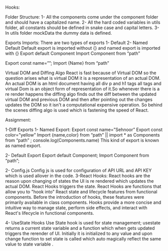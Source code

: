 Hooks:

Folder Structure:
1- All the components come under the component folder and should have a capitalized name.
2- All the hard coded variables in utils folder, all constants should be defined in snake case and capital letters.
3- In utils folder mockData the dummy data is defined.

Exports Imports:
There are two types of exports 1- Default 2- Named Default
Default export is imported without {} and named export is imported with {}
Export default Component
Import Component from “path”

Export const name=””;
Import {Name} from “path”

Virtual DOM and Diffing Algo
React is fast because of Virtual DOM so the question arises what is virtual DOM it is a representation of an actual DOM. An actual DOM is an html document having all div p and h1 tags all tags and virtual Dom is an object form of representation of it.So whenever there is a re render happens the diffing algo finds out the diff between the updated virtual DOM and previous DOM and then after pointing out the changes updates the DOM so it isn't a computational expensive operation. So behind the scenes diffing algo is used which is fastening the speed of React.

Assignment:

1-Diff Exports
1- Named Export:
Export const name=”Sehnoor”
Export const color=”yellow”
Import {name,color} from “path” || import * as Components from “path” ; console.log(Components.name)
This kind of export is known as named export.

2- Default Export
Export default Component;
Import Component from “path”;

2- Config.js
Config js is used for configuration of API URL and API KEY which is used allover in the code.
3-React Hooks:
React hooks are the reason upon changing of states the UI is re rendered which updates the actual DOM. React Hooks triggers the state. 
React Hooks are functions that allow you to "hook into" React state and lifecycle features from functional components. Before the introduction of hooks, these features were primarily available in class components. Hooks provide a more concise and intuitive way to manage state, perform side effects, and interact with React's lifecycle in functional components.

4- UseState Hooks
 Use State hook is used for state management; usestate returns  a current state variable and a function which when gets updated triggers the rerender of UI. Initially it is initialized to any value and upon change function to set state is called which auto magically reflect the same value to state variable .
